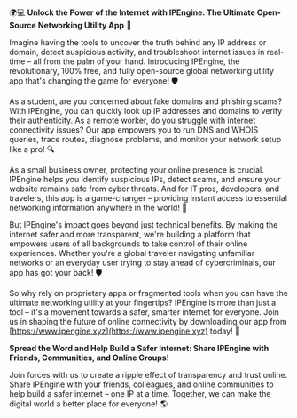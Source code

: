 🌍💻 **Unlock the Power of the Internet with IPEngine: The Ultimate Open-Source Networking Utility App** 🚀

Imagine having the tools to uncover the truth behind any IP address or domain, detect suspicious activity, and troubleshoot internet issues in real-time – all from the palm of your hand. Introducing IPEngine, the revolutionary, 100% free, and fully open-source global networking utility app that's changing the game for everyone! 🛡️

As a student, are you concerned about fake domains and phishing scams? With IPEngine, you can quickly look up IP addresses and domains to verify their authenticity. As a remote worker, do you struggle with internet connectivity issues? Our app empowers you to run DNS and WHOIS queries, trace routes, diagnose problems, and monitor your network setup like a pro! 🔍

As a small business owner, protecting your online presence is crucial. IPEngine helps you identify suspicious IPs, detect scams, and ensure your website remains safe from cyber threats. And for IT pros, developers, and travelers, this app is a game-changer – providing instant access to essential networking information anywhere in the world! 📡

But IPEngine's impact goes beyond just technical benefits. By making the internet safer and more transparent, we're building a platform that empowers users of all backgrounds to take control of their online experiences. Whether you're a global traveler navigating unfamiliar networks or an everyday user trying to stay ahead of cybercriminals, our app has got your back! 🛡️

So why rely on proprietary apps or fragmented tools when you can have the ultimate networking utility at your fingertips? IPEngine is more than just a tool – it's a movement towards a safer, smarter internet for everyone. Join us in shaping the future of online connectivity by downloading our app from [https://www.ipengine.xyz](https://www.ipengine.xyz) today! 📲

**Spread the Word and Help Build a Safer Internet: Share IPEngine with Friends, Communities, and Online Groups!**

Join forces with us to create a ripple effect of transparency and trust online. Share IPEngine with your friends, colleagues, and online communities to help build a safer internet – one IP at a time. Together, we can make the digital world a better place for everyone! 🌎